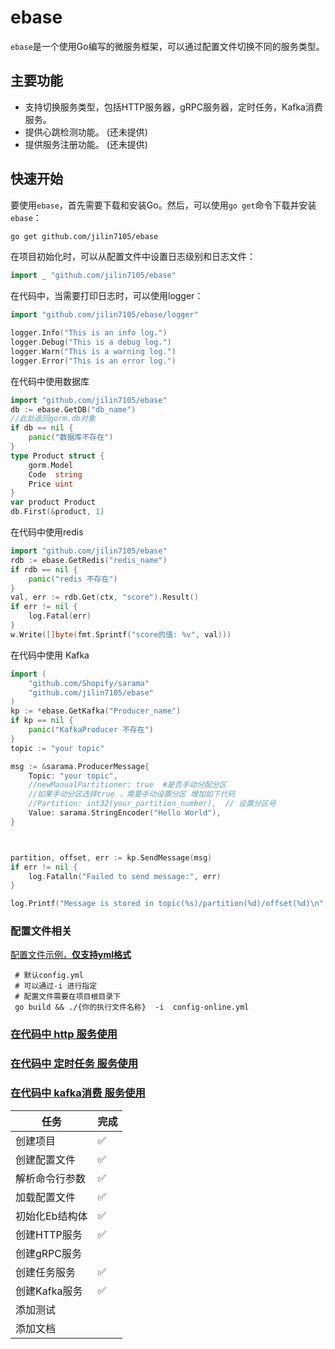 # ebase

`ebase`是一个使用Go编写的微服务框架，可以通过配置文件切换不同的服务类型。

## 主要功能

- 支持切换服务类型，包括HTTP服务器，gRPC服务器，定时任务，Kafka消费服务。
- 提供心跳检测功能。 (还未提供)
- 提供服务注册功能。 (还未提供)

## 快速开始

要使用`ebase`，首先需要下载和安装Go。然后，可以使用`go get`命令下载并安装`ebase`：

```bash
go get github.com/jilin7105/ebase
```

在项目初始化时，可以从配置文件中设置日志级别和日志文件：
``` go
import _ "github.com/jilin7105/ebase"
```

在代码中，当需要打印日志时，可以使用logger：

```go
import "github.com/jilin7105/ebase/logger"

logger.Info("This is an info log.")
logger.Debug("This is a debug log.")
logger.Warn("This is a warning log.")
logger.Error("This is an error log.")

```

在代码中使用数据库
```go
import "github.com/jilin7105/ebase"
db := ebase.GetDB("db_name")
//此处返回gorm.db对象
if db == nil {
    panic("数据库不存在")
}
type Product struct {
    gorm.Model
    Code  string
    Price uint
}
var product Product
db.First(&product, 1)
```

在代码中使用redis
```go
import "github.com/jilin7105/ebase"
rdb := ebase.GetRedis("redis_name")
if rdb == nil {
    panic("redis 不存在")
}
val, err := rdb.Get(ctx, "score").Result()
if err != nil {
    log.Fatal(err)
}
w.Write([]byte(fmt.Sprintf("score的值: %v", val)))
```

在代码中使用 Kafka
```go
import (
    "github.com/Shopify/sarama"
	"github.com/jilin7105/ebase"
)
kp := *ebase.GetKafka("Producer_name")
if kp == nil {
    panic("KafkaProducer 不存在")
}
topic := "your topic"

msg := &sarama.ProducerMessage{
    Topic: "your topic",
	//newManualPartitioner: true  #是否手动分配分区
	//如果手动分区选择true ，需要手动设置分区 增加如下代码
	//Partition: int32(your_partition_number),  // 设置分区号
    Value: sarama.StringEncoder("Hello World"),
}



partition, offset, err := kp.SendMessage(msg)
if err != nil {
    log.Fatalln("Failed to send message:", err)
}

log.Printf("Message is stored in topic(%s)/partition(%d)/offset(%d)\n", topic, partition, offset)

```


### 配置文件相关 

[配置文件示例，**仅支持yml格式**](https://github.com/jilin7105/ebase/tree/main/config.yml)
```shell
 # 默认config.yml 
 # 可以通过-i 进行指定
 # 配置文件需要在项目根目录下
 go build && ./{你的执行文件名称}  -i  config-online.yml 
```


### [在代码中 http 服务使用](https://github.com/jilin7105/ebase/tree/main/examp/httpex)
### [在代码中 定时任务 服务使用](https://github.com/jilin7105/ebase/tree/main/examp/task)
### [在代码中 kafka消费 服务使用](https://github.com/jilin7105/ebase/tree/main/examp/kafka)



| 任务 | 完成 |
| --- | --- |
| 创建项目 | ✅ |
| 创建配置文件 | ✅ |
| 解析命令行参数 | ✅ |
| 加载配置文件 | ✅ |
| 初始化Eb结构体 | ✅ |
| 创建HTTP服务 | ✅ |
| 创建gRPC服务 |  |
| 创建任务服务 | ✅ |
| 创建Kafka服务 | ✅ |
| 添加测试 |  |
| 添加文档 |  |

